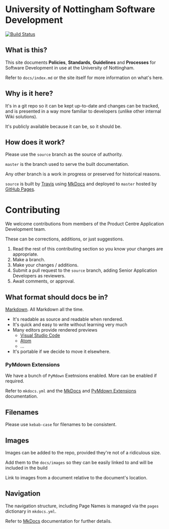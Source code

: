 # University of Nottingham Software Development

[![Build Status](https://travis-ci.org/UniversityOfNottingham/universityofnottingham.github.io.svg?branch=source)](https://travis-ci.org/UniversityOfNottingham/universityofnottingham.github.io)

## What is this?

This site documents **Policies**, **Standards**, **Guidelines** and **Processes** for Software Development in use at the University of Nottingham.

Refer to `docs/index.md` or the site itself for more information on what's here.

## Why is it here?

It's in a git repo so it can be kept up-to-date and changes can be tracked, and is presented in a way more familiar to developers (unlike other internal Wiki solutions).

It's publicly available because it can be, so it should be.

## How does it work?

Please use the `source` branch as the source of authority.

`master` is the branch used to serve the built documentation.

Any other branch is a work in progress or preserved for historical reasons.

`source` is built by [Travis] using [MkDocs] and deployed to `master` hosted by [GitHub Pages].

# Contributing

We welcome contributions from members of the Product Centre Application Development team.

These can be corrections, additions, or just suggestions.

1. Read the rest of this contributing section so you know your changes are appropriate.
1. Make a branch.
1. Make your changes / additions.
1. Submit a pull request to the `source` branch, adding Senior Application Developers as reviewers.
1. Await comments, or approval.

## What format should docs be in?

[Markdown]. All Markdown all the time.

- It's readable as source and readable when rendered.
- It's quick and easy to write without learning very much
- Many editors provide rendered previews
    - [Visual Studio Code]
    - [Atom]
    - ...
- It's portable if we decide to move it elsewhere.

### PyMdown Extensions

We have a bunch of `PyMdown` Exetnsions enabled. More can be enabled if required.

Refer to `mkdocs.yml` and the [MkDocs] and [PyMdown Extensions] documentation.

## Filenames

Please use `kebab-case` for filenames to be consistent.

## Images

Images can be added to the repo, provided they're not of a ridiculous size.

Add them to the `docs/images` so they can be easily linked to and will be included in the build

Link to images from a document relative to the document's location.

## Navigation

The navigation structure, including Page Names is managed via the `pages` dictionary in `mkdocs.yml`.

Refer to [MkDocs] documentation for further details.

[Markdown]: https://daringfireball.net/projects/markdown/syntax
[MkDocs]: http://www.mkdocs.org/
[Visual Studio Code]: http://code.visualstudio.com/
[Atom]: https://atom.io/
[PyMdown Extensions]: https://facelessuser.github.io/pymdown-extensions/
[travis]: https://travis-ci.org
[GitHub Pages]: https://pages.github.com/